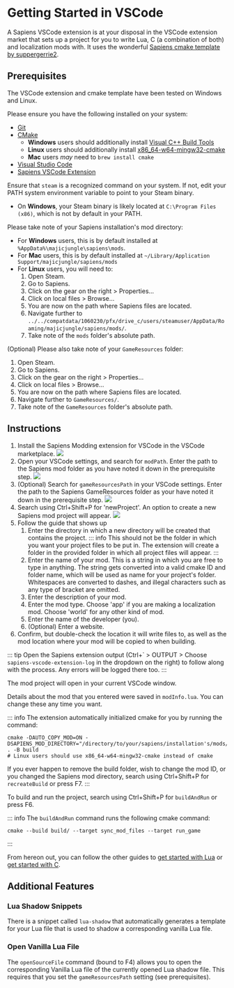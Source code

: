 # Getting Started in VSCode

A Sapiens VSCode extension is at your disposal in the VSCode extension market that sets up a project for you to write Lua, C (a combination of both) and localization mods with. It uses the wonderful [Sapiens cmake template by suppergerrie2](https://github.com/Sapiens-OSS/sapiens-cmake-template).

## Prerequisites
The VSCode extension and cmake template have been tested on Windows and Linux.

Please ensure you have the following installed on your system:
- [Git](https://git-scm.com/)
- [CMake](https://cmake.org/)
    - **Windows** users should additionally install [Visual C++ Build Tools](https://visualstudio.microsoft.com/downloads/#build-tools-for-visual-studio-2019)
    - **Linux** users should additionally install [x86_64-w64-mingw32-cmake](https://aur.archlinux.org/packages/mingw-w64-cmake)
    - **Mac** users _may_ need to `brew install cmake`
- [Visual Studio Code](https://code.visualstudio.com/)
- [Sapiens VSCode Extension](https://marketplace.visualstudio.com/items?itemName=Sapiens-OSS.sapiens-vscode-extension)

Ensure that `steam` is a recognized command on your system. If not, edit your PATH system environment variable to point to your Steam binary.
- On **Windows**, your Steam binary is likely located at `C:\Program Files (x86)`, which is not by default in your PATH.

Please take note of your Sapiens installation's mod directory:
- For **Windows** users, this is by default installed at `%AppData%\majicjungle\sapiens\mods`.
- For **Mac** users, this is by default installed at `~/Library/Application Support/majicjungle/sapiens/mods`
- For **Linux** users, you will need to:
    1. Open Steam.
    2. Go to Sapiens.
    3. Click on the gear on the right > Properties...
    4. Click on local files > Browse...
    5. You are now on the path where Sapiens files are located.
    6. Navigate further to `../../compatdata/1060230/pfx/drive_c/users/steamuser/AppData/Roaming/majicjungle/sapiens/mods/`.
    7. Take note of the `mods` folder's absolute path.

(Optional) Please also take note of your `GameResources` folder:
1. Open Steam.
2. Go to Sapiens.
3. Click on the gear on the right > Properties...
4. Click on local files > Browse...
5. You are now on the path where Sapiens files are located.
6. Navigate further to `GameResources/`.
7. Take note of the `GameResources` folder's absolute path.

## Instructions
1. Install the Sapiens Modding extension for VSCode in the VSCode marketplace.
    ![](/images/guide/vscode/instruction_1.png)
2. Open your VSCode settings, and search for `modPath`. Enter the path to the Sapiens mod folder as you have noted it down in the prerequisite step.
    ![](/images/guide/vscode/instruction_2.png)
3. (Optional) Search for `gameResourcesPath` in your VSCode settings. Enter the path to the Sapiens GameResources folder as your have noted it down in the prerequisite step.
    ![](/images/guide/vscode/instruction_3.png)
4. Search using Ctrl+Shift+P for 'newProject'. An option to create a new Sapiens mod project will appear.
    ![](/images/guide/vscode/instruction_4.png)
5. Follow the guide that shows up
    1. Enter the directory in which a new directory will be created that contains the project.
    ::: info
    This should not be the folder in which you want your project files to be put in. The extension will create a folder in the provided folder in which all project files will appear.
    :::
    2. Enter the name of your mod. This is a string in which you are free to type in anything. The string gets converted into a valid cmake ID and folder name, which will be used as name for your project's folder. Whitespaces are converted to dashes, and illegal characters such as any type of bracket are omitted.
    3. Enter the description of your mod.
    4. Enter the mod type. Choose 'app' if you are making a localization mod. Choose 'world' for any other kind of mod.
    5. Enter the name of the developer (you).
    6. (Optional) Enter a website.
6. Confirm, but double-check the location it will write files to, as well as the mod location where your mod will be copied to when building.

::: tip
Open the Sapiens extension output (Ctrl+\` > OUTPUT > Choose `sapiens-vscode-extension-log` in the dropdown on the right) to follow along with the process. Any errors will be logged there too.
:::

The mod project will open in your current VSCode window.

Details about the mod that you entered were saved in `modInfo.lua`. You can change these any time you want.

::: info
The extension automatically initialized cmake for you by running the command:
```
cmake -DAUTO_COPY_MOD=ON -DSAPIENS_MOD_DIRECTORY="/directory/to/your/sapiens/installation's/mods/folder" . -B build
# Linux users should use x86_64-w64-mingw32-cmake instead of cmake
```

If you ever happen to remove the build folder, wish to change the mod ID, or you changed the Sapiens mod directory, search using Ctrl+Shift+P for `recreateBuild` or press F7.
:::

To build and run the project, search using Ctrl+Shift+P for `buildAndRun` or press F6.

::: info
The `buildAndRun` command runs the following cmake command:

```
cmake --build build/ --target sync_mod_files --target run_game
```
:::

From hereon out, you can follow the other guides to [get started with Lua](/guide/lua-getting-started) or [get started with C](/guide/c-getting-started).

## Additional Features

### Lua Shadow Snippets

There is a snippet called `lua-shadow` that automatically generates a template for your Lua file that is used to shadow a corresponding vanilla Lua file.

### Open Vanilla Lua File

The `openSourceFile` command (bound to F4) allows you to open the corresponding Vanilla Lua file of the currently opened Lua shadow file. This requires that you set the `gameResourcesPath` setting (see prerequisites).